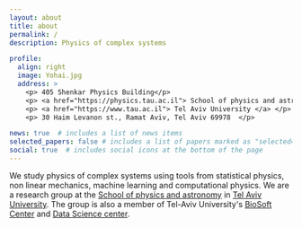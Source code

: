```yaml
---
layout: about
title: about
permalink: /
description: Physics of complex systems  

profile:
  align: right
  image: Yohai.jpg
  address: >
    <p> 405 Shenkar Physics Building</p>
    <p> <a href="https://physics.tau.ac.il"> School of physics and astronomy </a> </p>
    <p> <a href="https://www.tau.ac.il"> Tel Aviv University </a> </p>
    <p> 30 Haim Levanon st., Ramat Aviv, Tel Aviv 69978  </p>

news: true  # includes a list of news items
selected_papers: false # includes a list of papers marked as "selected={true}"
social: true  # includes social icons at the bottom of the page
---
```


We study physics of complex systems using tools from statistical physics, non linear mechanics, machine learning and computational physics. We are a research group at the [School of physics and astronomy](https://physics.tau.ac.il) in [Tel Aviv University](https://www.tau.ac.il).  The group is also a member of Tel-Aviv University's [BioSoft Center](https://www.biosoft.sites.tau.ac.il/) and [Data Science center](https://datascience.tau.ac.il/).


<!-- Link to your social media connections, too. This theme is set up to use [Font Awesome icons](http://fortawesome.github.io/Font-Awesome/){:target="\_blank"} and [Academicons](https://jpswalsh.github.io/academicons/){:target="\_blank"}, like the ones below. Add your Facebook, Twitter, LinkedIn, Google Scholar, or just disable all of them.
 -->